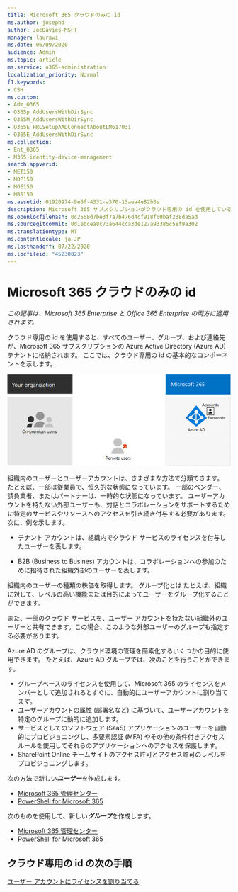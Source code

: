 ```yaml
---
title: Microsoft 365 クラウドのみの id
ms.author: josephd
author: JoeDavies-MSFT
manager: laurawi
ms.date: 06/09/2020
audience: Admin
ms.topic: article
ms.service: o365-administration
localization_priority: Normal
f1.keywords:
- CSH
ms.custom:
- Adm_O365
- O365p_AddUsersWithDirSync
- O365M_AddUsersWithDirSync
- O365E_HRCSetupAADConnectAboutLM617031
- O365E_AddUsersWithDirSync
ms.collection:
- Ent_O365
- M365-identity-device-management
search.appverid:
- MET150
- MOP150
- MOE150
- MBS150
ms.assetid: 01920974-9e6f-4331-a370-13aea4e82b3e
description: Microsoft 365 サブスクリプションがクラウド専用の id を使用しているときに、ユーザーとグループを作成する方法について説明します。
ms.openlocfilehash: 0c2568d7be3f7a7b476d4cf918f00baf238da5ad
ms.sourcegitcommit: 0d1ebcea8c73a644cca3de127a93385c58f9a302
ms.translationtype: MT
ms.contentlocale: ja-JP
ms.lasthandoff: 07/22/2020
ms.locfileid: "45230023"
---
```

# <a name="microsoft-365-cloud-only-identity"></a>Microsoft 365 クラウドのみの id

*この記事は、Microsoft 365 Enterprise と Office 365 Enterprise の両方に適用されます。*

クラウド専用の id を使用すると、すべてのユーザー、グループ、および連絡先が、Microsoft 365 サブスクリプションの Azure Active Directory (Azure AD) テナントに格納されます。 ここでは、クラウド専用の id の基本的なコンポーネントを示します。
 
![クラウド専用の id の基本コンポーネント](./media/about-office-365-identity/cloud-only-identity.png)

組織内のユーザーとユーザーアカウントは、さまざまな方法で分類できます。 たとえば、一部は従業員で、恒久的な状態になっています。 一部のベンダー、請負業者、またはパートナーは、一時的な状態になっています。 ユーザーアカウントを持たない外部ユーザーも、対話とコラボレーションをサポートするために特定のサービスやリソースへのアクセスを引き続き付与する必要があります。 次に、例を示します。

- テナント アカウントは、組織内でクラウド サービスのライセンスを付与したユーザーを表します。

- B2B (Business to Busines) アカウントは、コラボレーションへの参加のために招待された組織外部のユーザーを表します。

組織内のユーザーの種類の株価を取得します。 グループ化とは たとえば、組織に対して、レベルの高い機能または目的によってユーザーをグループ化することができます。

また、一部のクラウド サービスを、ユーザー アカウントを持たない組織外のユーザーと共有できます。この場合、このような外部ユーザーのグループも指定する必要があります。

Azure AD のグループは、クラウド環境の管理を簡素化するいくつかの目的に使用できます。 たとえば、Azure AD グループでは、次のことを行うことができます。

- グループベースのライセンスを使用して、Microsoft 365 のライセンスをメンバーとして追加されるとすぐに、自動的にユーザーアカウントに割り当てます。
- ユーザーアカウントの属性 (部署名など) に基づいて、ユーザーアカウントを特定のグループに動的に追加します。
- サービスとしてのソフトウェア (SaaS) アプリケーションのユーザーを自動的にプロビジョニングし、多要素認証 (MFA) やその他の条件付きアクセスルールを使用してそれらのアプリケーションへのアクセスを保護します。
- SharePoint Online チームサイトのアクセス許可とアクセス許可のレベルをプロビジョニングします。

次の方法で新しい***ユーザー***を作成します。

- [Microsoft 365 管理センター](https://docs.microsoft.com/office365/admin/add-users/add-users)
- [PowerShell for Microsoft 365](https://docs.microsoft.com/office365/enterprise/powershell/create-user-accounts-with-office-365-powershell)

次のものを使用して、新しい***グループ***を作成します。

- [Microsoft 365 管理センター](https://docs.microsoft.com/office365/admin/create-groups/create-groups)
- [PowerShell for Microsoft 365](https://docs.microsoft.com/office365/enterprise/powershell/manage-office-365-groups-with-powershell)


## <a name="next-step-for-cloud-only-identity"></a>クラウド専用の id の次の手順

[ユーザー アカウントにライセンスを割り当てる](assign-licenses-to-user-accounts.md)
